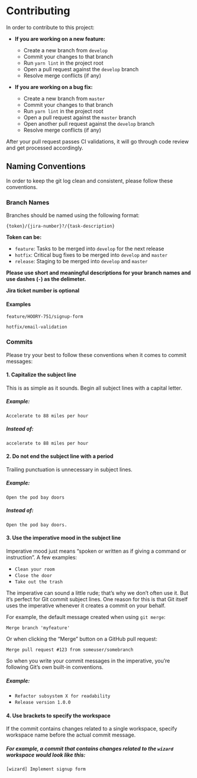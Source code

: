 # Contributing

In order to contribute to this project:

* **If you are working on a new feature:**

  * Create a new branch from `develop`
  * Commit your changes to that branch
  * Run `yarn lint` in the project root
  * Open a pull request against the `develop` branch
  * Resolve merge conflicts (if any)
  
* **If you are working on a bug fix:**
  
  * Create a new branch from `master`
  * Commit your changes to that branch
  * Run `yarn lint` in the project root
  * Open a pull request against the `master` branch
  * Open another pull request against the `develop` branch
  * Resolve merge conflicts (if any)

After your pull request passes CI validations, it will go through code review and get processed accordingly.

## Naming Conventions

In order to keep the git log clean and consistent, please follow these conventions.

### Branch Names

Branches should be named using the following format:

`{token}/{jira-number}?/{task-description}`

**Token can be:**

  * `feature`: Tasks to be merged into `develop` for the next release
  * `hotfix`: Critical bug fixes to be merged into `develop` and `master`
  * `release`: Staging to be merged into `develop` and `master`
 
**Please use short and meaningful descriptions for your branch names and use dashes (`-`) as the delimeter.**

**Jira ticket number is optional**

#### Examples

`feature/HOORY-751/signup-form`

`hotfix/email-validation`

### Commits

Please try your best to follow these conventions when it comes to commit messages:

#### 1. Capitalize the subject line

This is as simple as it sounds. Begin all subject lines with a capital letter.

##### Example:

`Accelerate to 88 miles per hour`

##### Instead of:

`accelerate to 88 miles per hour`

#### 2. Do not end the subject line with a period

Trailing punctuation is unnecessary in subject lines.

##### Example:

`Open the pod bay doors`

##### Instead of:

`Open the pod bay doors.`

#### 3. Use the imperative mood in the subject line

Imperative mood just means “spoken or written as if giving a command or instruction”. A few examples:

- `Clean your room`
- `Close the door`
- `Take out the trash`

The imperative can sound a little rude; that’s why we don’t often use it. But it’s perfect for Git commit subject lines. One reason for this is that Git itself uses the imperative whenever it creates a commit on your behalf.

For example, the default message created when using `git merge`:

`Merge branch 'myfeature'`

Or when clicking the “Merge” button on a GitHub pull request:

`Merge pull request #123 from someuser/somebranch`

So when you write your commit messages in the imperative, you’re following Git’s own built-in conventions.

##### Example:

- `Refactor subsystem X for readability`
- `Release version 1.0.0`

#### 4. Use brackets to specify the workspace

If the commit contains changes related to a single workspace, specify workspace name before the actual commit message.

##### For example, a commit that contains changes related to the `wizard` workspace would look like this:

`[wizard] Implement signup form`
